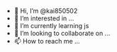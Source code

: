 - 👋 Hi, I’m @kai850502
- 👀 I’m interested in ...
- 🌱 I’m currently learning js
- 💞️ I’m looking to collaborate on ...
- 📫 How to reach me ...

<!---
kai850502/kai850502 is a ✨ special ✨ repository because its `README.md` (this file) appears on your GitHub profile.
You can click the Preview link to take a look at your changes.
--->
